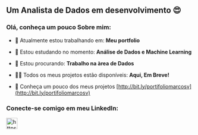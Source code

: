 <h2>Um Analista de Dados em desenvolvimento 😍</h2>

<h3 align="left">Olá, conheça um pouco Sobre mim:</h3>

- 🔭 Atualmente estou trabalhando em:  **Meu portfolio**

- 🌱 Estou estudando no momento:   **Análise de Dados e Machine Learning**

- 🤝 Estou procurando:   **Trabalho na àrea de Dados**

- 👨‍💻 Todos os meus projetos estão disponíveis:   **Aqui, Em Breve!**

- 📄 Conheça um pouco dos meus projetos [http://bit.ly/portifoliomarcosv](http://bit.ly/portifoliomarcosv)

<h3 align="left">Conecte-se comigo em meu LinkedIn:</h3>
<p align="left">
<a href="https://linkedin.com/in/marcos-vinícios/" target="blank"><img align="center" src="https://icons.iconarchive.com/icons/limav/flat-gradient-social/256/Linkedin-icon.png" alt="https://linkedin.com/in/marcos-vinícios/" width="30" height="30"/></a>
</p>

